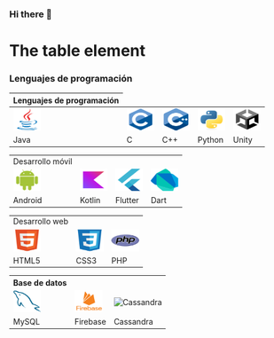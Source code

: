 

### Hi there 👋

<h1>The table element</h1>

<h3> Lenguajes de programación </h3>

<table>
  
  <thead>
    <tr>
      <th>Lenguajes de programación</th>
    </tr>
    
  </thead>
  <tbody>
    <tr>
      <td><img src="https://raw.githubusercontent.com/devicons/devicon/master/icons/java/java-original.svg" alt="Java" width="50" height="40"></td>
      <td><img src="https://raw.githubusercontent.com/devicons/devicon/master/icons/c/c-original.svg" alt="C" width="50" height="40"></td>
      <td><img src="https://raw.githubusercontent.com/devicons/devicon/master/icons/cplusplus/cplusplus-original.svg" alt="C++" width="50" height="40"></td>
      <td><img src="https://raw.githubusercontent.com/devicons/devicon/master/icons/python/python-original.svg" alt="Python" width="50" height="40"> </td>
      <td><img src="https://raw.githubusercontent.com/devicons/devicon/master/icons/unity/unity-original.svg" alt="Unity" width="50" height="40"> </td>
    </tr>
    <tr>
    <td>Java</td>
    <td>C</td>
    <td> C++</td>
    <td>Python</td>
    <td>Unity</td>
  </tr>
  </tbody>
</table>

<table>
  <tr>
    <td>Desarrollo móvil</td>
  </tr>
  <tr>
    <td><img src="https://raw.githubusercontent.com/devicons/devicon/master/icons/android/android-original.svg" alt="Android" width="50" height="40"></td>
    <td><img src="https://raw.githubusercontent.com/devicons/devicon/master/icons/kotlin/kotlin-original.svg" alt="Kotlin" width="50" height="40"></td>
    <td><img src="https://raw.githubusercontent.com/devicons/devicon/master/icons/flutter/flutter-original.svg" alt="Flutter" width="50" height="40"></td>
    <td><img src="https://raw.githubusercontent.com/devicons/devicon/master/icons/dart/dart-original.svg" alt="Dart" width="50" height="40"></td>
  </tr>
  <tr>
    <td>Android</td>
    <td>Kotlin</td>
    <td>Flutter</td>
    <td>Dart</td>
  </tr>
</table>

<table>
  <tr>
    <td>Desarrollo web</td>
  </tr>
  <tr>
    <td><img src="https://raw.githubusercontent.com/devicons/devicon/master/icons/html5/html5-original.svg" alt="HTML5" width="50" height="40"></td>
    <td><img src="https://raw.githubusercontent.com/devicons/devicon/master/icons/css3/css3-original.svg" alt="CSS3" width="50" height="40"></td>
    <td><img src="https://raw.githubusercontent.com/devicons/devicon/master/icons/php/php-original.svg" alt="PHP" width="50" height="40"></td>
  </tr>
  <tr>
    <td>HTML5</td>
    <td>CSS3</td>
    <td>PHP</td>
  </tr>
</table>


<table>
  <tr>
    <th>Base de datos</th>
   
  </tr>
  <tr>
    <td><img src="https://raw.githubusercontent.com/devicons/devicon/master/icons/mysql/mysql-original.svg" alt="MySQL" width="50" height="40"></td>
    <td><img src="https://raw.githubusercontent.com/devicons/devicon/master/icons/firebase/firebase-plain-wordmark.svg" alt="Firebase" width="50" height="40"></td>
    <td><img src="ruta/a/tu/imagen/cassandra.png" alt="Cassandra" width="40" height="40"></td>
  </tr>
  <tr>
    <td>MySQL</td>
    <td>Firebase</td>
    <td>Cassandra</td>
  </tr>
</table>

